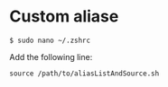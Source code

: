 # Custom aliase

```
$ sudo nano ~/.zshrc
```

Add the following line:
```
source /path/to/aliasListAndSource.sh
```